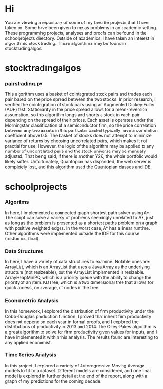 # Hi

You are viewing a repository of some of my favorite projects that I have taken on. Some have been given to me as problems in an academic setting. These programming projects, analyses and proofs can be found in the schoolprojects directory. Outside of academics, I have taken an interest in algorithmic stock trading. These algorithms may be found in stocktradingalgos.

# stocktradingalgos

### pairstrading.py

This algorithm uses a basket of cointegrated stock pairs and trades each pair based on the price spread between the two stocks. In prior research, I verified the cointegration of stock pairs using an Augmented Dickey-Fuller (ADF) test. Stationarity in the price spread allows for a mean-reversion assumption, so this algorithm longs and shorts a stock in each pair depending on the spread of their prices. Each asset is operates under the Morningstar classification of a semiconductor firm, so the price correlation between any two assets in this particular basket typically have a correlation coefficient above 0.5. The basket of stocks does not attempt to minimize variance of returns by choosing uncorrelated pairs, which makes it not practial for use; However, the logic of the algorithm may be applied to any number of uncorrelated pairs and the stock universe may be manually adjusted. That being said, if there is another Y2K, the whole portfolio would likely suffer. Unfortunately, Quantopian has dispanded, the web server is completely lost, and this algorithm used the Quantopian classes and IDE.

# schoolprojects

### Algoritms

In here, I implemented a connected graph shortest path solver using A*. The script can solve a variety of problems seemingly unrelated to A*, just as long as the problem is presented as a shortest paths problem on a graph with positive weighted edges. In the worst case, A* has a linear runtime. Other algorithms were implemented outside the IDE for this course (midterms, final).

### Data Structures 

In here, I have a variety of data structures to examine. Notable ones are: ArrayList, which is an ArrayList that uses a Java Array as the underlying structure (not resizeable), but the ArrayList implemented is resizable. ArrayHeapMinPQ, which is a priority queue with the ability to change the priority of an item. KDTree, which is a two dimensional tree that allows for quick access, on average, of nodes in the tree. 

### Econometric Analysis

In this homework, I explored the distribution of firm productivity under the Cobb-Douglas production function. I proved that inherit firm productivity does not depend on each year in formal proofs, and I explored the distributions of productivity in 2013 and 2014. The Olley-Pakes algorithm is a great algorithm to solve for firm productivity given values for inputs, and I have implemented it within this analysis. The results found are interesting to any applied economist.

### Time Series Analysis

In this project, I explored a variety of Autoregressive Moving Average models to fit to a dataset. Different models are considered, and one final model is explored in further detail at the end of the report, along with a graph of my predictions for the coming decade.

<script src='https://www.quantconnect.com/terminal/backtest.js?sid=cc31e0d2f94acd0c50d2b1826e5925b3'></script>
